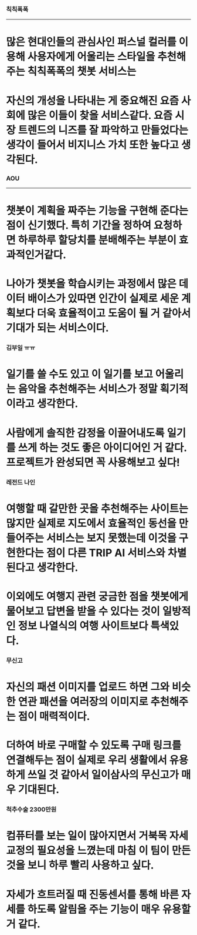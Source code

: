 ### 칙칙폭폭
---------------------------------
# 많은 현대인들의 관심사인 퍼스널 컬러를 이용해 사용자에게 어울리는 스타일을 추천해주는 칙칙폭폭의 챗봇 서비스는 
# 자신의 개성을 나타내는 게 중요해진 요즘 사회에 많은 이들이 찾을 서비스같다. 요즘 시장 트렌드의 니즈를 잘 파악하고 만들었다는 생각이 들어서 비지니스 가치 또한 높다고 생각된다. 

### AOU
----------------------------------
# 챗봇이 계획을 짜주는 기능을 구현해 준다는 점이 신기했다. 특히 기간을 정하여 요청하면 하루하루 할당치를 분배해주는 부분이 효과적인거같다. 
# 나아가 챗봇을 학습시키는 과정에서 많은 데이터 배이스가 있따면 인간이 실제로 세운 계획보다 더욱 효율적이고 도움이 될 거 같아서 기대가 되는 서비스이다.

### 김부일 ㅠㅠ 
# 일기를 쓸 수도 있고 이 일기를 보고 어울리는 음악을 추천해주는 서비스가 정말 획기적이라고 생각한다. 
# 사람에게 솔직한 감정을 이끌어내도록 일기를 쓰게 하는 것도 좋은 아이디어인 거 같다. 프로젝트가 완성되면 꼭 사용해보고 싶다! 

### 레전드 나인 
# 여행할 때 갈만한 곳을 추천해주는 사이트는 많지만 실제로 지도에서 효율적인 동선을 만들어주는 서비스는 보지 못했는데 이것을 구현한다는 점이 다른 TRIP AI 서비스와 차별된다고 생각한다. 
# 이외에도 여행지 관련 궁금한 점을 챗봇에게 물어보고 답변을 받을 수 있다는 것이 일방적인 정보 나열식의 여행 사이트보다 특색있다.

### 무신고
# 자신의 패션 이미지를 업로드 하면 그와 비슷한 연관 패션을 여러장의 이미지로 추천해주는 점이 매력적이다. 
# 더하여 바로 구매할 수 있도록 구매 링크를 연결해두는 점이 실제로 우리 생활에서 유용하게 쓰일 것 같아서 일이삼사의 무신고가 매우 기대된다.

### 척추수술 2300만원
# 컴퓨터를 보는 일이 많아지면서 거북목 자세 교정의 필요성을 느꼈는데 마침 이 팀이 만든 것을 보니 하루 빨리 사용하고 싶다. 
# 자세가 흐트러질 때 진동센서를 통해 바른 자세를 하도록 알림을 주는 기능이 매우 유용할 거 같다.
